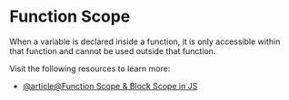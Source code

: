 # Function Scope

When a variable is declared inside a function, it is only accessible within that function and cannot be used outside that function.

Visit the following resources to learn more:

- [@article@Function Scope & Block Scope in JS](https://medium.com/nerd-for-tech/function-scope-block-scope-in-js-d29c8e7cd216)
